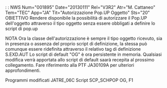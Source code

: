  :  : NWS Num="001895" Date="20130111" Rel="V3R2" Atr="M. Cattaneo" Tem="TEC" App="JA" Tit="Autorizzazione Pop.UP Oggetto" Sts="20"
OBIETTIVO
Rendere disponibile la possibilità di autorizzare il Pop.UP dell'oggetto attraverso il tipo oggetto
senza essere obbligati a definire lo script di pop.up

NOTA
Ora la classe dell'autorizzazione è sempre il tipo oggetto ricevuto, sia in presenza o assenza del
proprio script di definizione, la stessa può comunque essere ridefinita attraverso il relativo tag
di definizione S.EXD.AUT
Lo script di default "OG" è ora persistente in memoria. Qualsiasi modifica verrà apportata allo script di default saarà recepita al prossimo collegamento.
Fare riferimento alla PTF JA30109A per ulteriori approfondimenti.

Programmi modificati
JATRE_06C
Script SCP_SCHPOP
OG, F1
